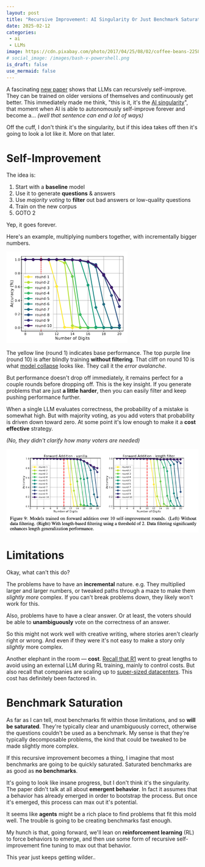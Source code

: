 ```yaml
---
layout: post
title: "Recursive Improvement: AI Singularity Or Just Benchmark Saturation?"
date: 2025-02-12
categories:
 - ai
 - LLMs
image: https://cdn.pixabay.com/photo/2017/04/25/08/02/coffee-beans-2258839_960_720.jpg
# social_image: /images/bash-v-powershell.png
is_draft: false
use_mermaid: false
---
```


A fascinating [new paper][paper] shows that LLMs can recursively self-improve. They can
be trained on older versions of themselves and continuously get better. This immediately made
me think, "this is it, it's the [AI singularity][sing]", that moment when AI is able to autonomously
self-improve forever and become a... _(well that sentence can end a lot of ways)_

Off the cuff, I don't think it's the singularity, but if this idea takes off then it's going
to look a lot like it. More on that later.


# Self-Improvement
The idea is:

1. Start with a **baseline** model
2. Use it to generate **questions** & answers
3. Use _majority voting_ to **filter** out bad answers or low-quality questions
4. Train on the new corpus
5. GOTO 2

Yep, it goes forever.

Here's an example, multiplying numbers together, with incrementally bigger numbers.

![](/images/self-improvement-digits.png)

The yellow line (round 1) indicates base performance. The top purple line (round 10)
is after blindly training **without filtering**. That cliff on round 10 is what [model collapse][collapse]
looks like. They call it the _error avalanche_.

But performance doesn't drop off immediately, it remains perfect for a couple rounds before
dropping off. This is the key insight. If you generate problems that are just **a little
harder**, then you can easily filter and keep pushing performance further.

When a single LLM evaluates correctness, the probability of a mistake
is somewhat high. But with majority voting, as you add voters that probability is driven
down toward zero. At some point it's low enough to make it a **cost effective** strategy.

_(No, they didn't clarify how many voters are needed)_

![](/images/self-improvement-filtered.png)



# Limitations
Okay, what can't this do?

The problems have to have an **incremental** nature. e.g. They multiplied
larger and larger numbers, or tweaked paths through a maze to make them _slightly more_ complex.
If you can't break problems down, they likely won't work for this.

Also, problems have to have a clear answer. Or at least, the voters should be able to **unambiguously**
vote on the correctness of an answer.

So this might not work well with creative writing, where stories aren't clearly right or wrong. And even
if they were it's not easy to make a story only _slightly_ more complex.

Another elephant in the room — **cost**. [Recall that R1][r1] went to great lengths to avoid using
an external LLM during RL training, mainly to control costs. But also recall that companies are
scaling up to [super-sized datacenters][stargate]. This cost has definitely been factored in.



# Benchmark Saturation
As far as I can tell, most benchmarks fit within those limitations, and so **will be saturated**. They're typically clear and
unambiguously correct, otherwise the questions couldn't be used as a benchmark. My sense is that
they're typically decomposable problems, the kind that could be tweaked to be made slightly more
complex.

If this recursive improvement becomes a thing, I imagine that most benchmarks are going to
be quickly saturated. Saturated benchmarks are as good as **no benchmarks**. 

It's going to look like insane progress, but I don't think it's the singularity. The paper didn't
talk at all about **emergent behavior**. In fact it assumes that a behavior has already emerged
in order to bootstrap the process. But once it's emerged, this process can max out it's potential.

It seems like **agents** might be a rich place to find problems that fit this mold well. The trouble
is going to be creating benchmarks fast enough.

My hunch is that, going forward, we'll lean on **reinforcement learning** (RL) to force behaviors to emerge, and then
use some form of recursive self-improvement fine tuning to max out that behavior.

This year just keeps getting wilder..


 [paper]: https://arxiv.org/abs/2502.01612
 [sing]: https://en.wikipedia.org/wiki/Technological_singularity
 [collapse]: https://www.nature.com/articles/s41586-024-07566-y
 [r1]: /blog/2025/01/25/r1
 [stargate]: https://openai.com/index/announcing-the-stargate-project/
